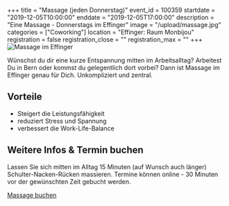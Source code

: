 +++
title = "Massage (jeden Donnerstag)"
event_id = 100359
startdate = "2019-12-05T10:00:00"
enddate = "2019-12-05T17:00:00"
description = "Eine Massage - Donnerstags im Effinger"
image = "/upload/massage.jpg"
categories = ["Coworking"]
location = "Effinger: Raum Monbijou"
registration = false
registration_close = ""
registration_max = ""
+++
![Massage im Effinger](/upload/massage.jpg)

<div class="lead">
Wünschst du dir eine kurze Entspannung mitten im Arbeitsalltag? Arbeitest Du in Bern oder kommst du gelegentlich dort vorbei? Dann ist Massage im Effinger genau für Dich. Unkompliziert und zentral.
</div>

## Vorteile 

* Steigert die Leistungsfähigkeit
* reduziert Stress und Spannung 
* verbessert die Work-Life-Balance


## Weitere Infos & Termin buchen

Lassen Sie sich mitten im Alltag 15 Minuten (auf Wunsch auch länger) Schulter-Nacken-Rücken massieren.
Termine können online - 30 Minuten vor der gewünschten Zeit gebucht werden.

<a target="_blank" href="https://3-bewegt.youcanbook.me" class="btn btn-mod btn-border btn-round btn-medium">Massage buchen</a>
